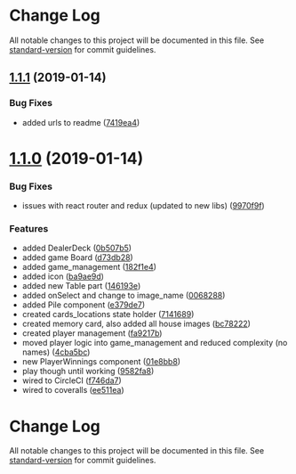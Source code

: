 # Change Log

All notable changes to this project will be documented in this file. See [standard-version](https://github.com/conventional-changelog/standard-version) for commit guidelines.

<a name="1.1.1"></a>
## [1.1.1](https://github.com/CurtisHumphrey/memory_game/compare/v1.1.0...v1.1.1) (2019-01-14)


### Bug Fixes

* added urls to readme ([7419ea4](https://github.com/CurtisHumphrey/memory_game/commit/7419ea4))



<a name="1.1.0"></a>
# [1.1.0](https://github.com/CurtisHumphrey/memory_game/compare/v1.0.0...v1.1.0) (2019-01-14)


### Bug Fixes

* issues with react router and redux (updated to new libs) ([9970f9f](https://github.com/CurtisHumphrey/memory_game/commit/9970f9f))


### Features

* added DealerDeck ([0b507b5](https://github.com/CurtisHumphrey/memory_game/commit/0b507b5))
* added game Board ([d73db28](https://github.com/CurtisHumphrey/memory_game/commit/d73db28))
* added game_management ([182f1e4](https://github.com/CurtisHumphrey/memory_game/commit/182f1e4))
* added icon ([ba9ae9d](https://github.com/CurtisHumphrey/memory_game/commit/ba9ae9d))
* added new Table part ([146193e](https://github.com/CurtisHumphrey/memory_game/commit/146193e))
* added onSelect and change to image_name ([0068288](https://github.com/CurtisHumphrey/memory_game/commit/0068288))
* added Pile component ([e379de7](https://github.com/CurtisHumphrey/memory_game/commit/e379de7))
* created cards_locations state holder ([7141689](https://github.com/CurtisHumphrey/memory_game/commit/7141689))
* created memory card, also added all house images ([bc78222](https://github.com/CurtisHumphrey/memory_game/commit/bc78222))
* created player management ([fa9217b](https://github.com/CurtisHumphrey/memory_game/commit/fa9217b))
* moved player logic into game_management and reduced complexity (no names) ([4cba5bc](https://github.com/CurtisHumphrey/memory_game/commit/4cba5bc))
* new PlayerWinnings component ([01e8bb8](https://github.com/CurtisHumphrey/memory_game/commit/01e8bb8))
* play though until working ([9582fa8](https://github.com/CurtisHumphrey/memory_game/commit/9582fa8))
* wired to CircleCI ([f746da7](https://github.com/CurtisHumphrey/memory_game/commit/f746da7))
* wired to coveralls ([ee511ea](https://github.com/CurtisHumphrey/memory_game/commit/ee511ea))



# Change Log

All notable changes to this project will be documented in this file. See [standard-version](https://github.com/conventional-changelog/standard-version) for commit guidelines.
